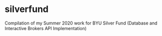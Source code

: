 # silverfund
Compilation of my Summer 2020 work for BYU Silver Fund (Database and Interactive Brokers API Implementation)